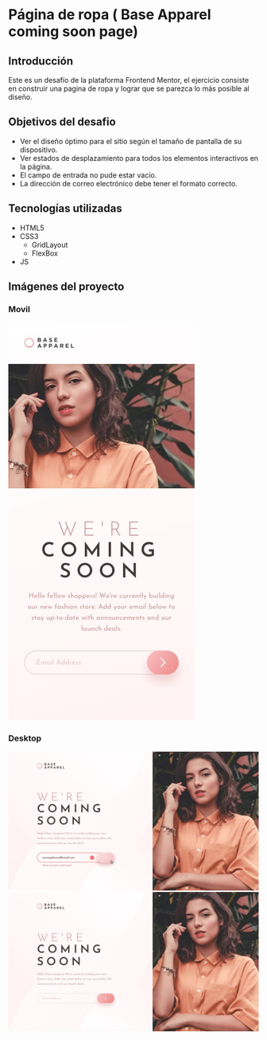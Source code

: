 # Página de ropa ( Base Apparel coming soon page)


## Introducción
Este es un desafío de la plataforma Frontend Mentor, el ejercicio consiste en construir una pagina de ropa y lograr que se parezca lo más posible al diseño.

## Objetivos del desafio

- Ver el diseño óptimo para el sitio según el tamaño de pantalla de su dispositivo.
- Ver estados de desplazamiento para todos los elementos interactivos en la página.
- El campo de entrada no pude estar vacío.
- La dirección de correo electrónico debe tener el formato correcto.

## Tecnologías utilizadas
- HTML5
- CSS3
	- GridLayout
	- FlexBox
- JS


## Imágenes del proyecto

### Movil
![](./design/mobile-design.jpg)

### Desktop
![](./design/active-states.jpg)
![](./design/desktop-design.jpg)